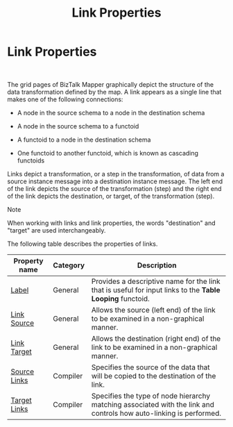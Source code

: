 ﻿---
title: Link Properties
TOCTitle: Link Properties
ms:assetid: a3a16232-507c-4536-9584-de483a9bf220
ms:mtpsurl: https://msdn.microsoft.com/en-us/library/Aa577850(v=BTS.80)
ms:contentKeyID: 51530234
ms.date: 08/30/2017
mtps_version: v=BTS.80
---

# Link Properties

 

The grid pages of BizTalk Mapper graphically depict the structure of the data transformation defined by the map. A link appears as a single line that makes one of the following connections:

  - A node in the source schema to a node in the destination schema

  - A node in the source schema to a functoid

  - A functoid to a node in the destination schema

  - One functoid to another functoid, which is known as cascading functoids

Links depict a transformation, or a step in the transformation, of data from a source instance message into a destination instance message. The left end of the link depicts the source of the transformation (step) and the right end of the link depicts the destination, or target, of the transformation (step).


> [!NOTE]
> <P>When working with links and link properties, the words "destination" and "target" are used interchangeably.</P>



The following table describes the properties of links.

<table>
<thead>
<tr class="header">
<th>Property name</th>
<th>Category</th>
<th>Description</th>
</tr>
</thead>
<tbody>
<tr class="odd">
<td><a href="label-link-property.md">Label</a></td>
<td>General</td>
<td>Provides a descriptive name for the link that is useful for input links to the <strong>Table Looping</strong> functoid.</td>
</tr>
<tr class="even">
<td><a href="link-source-link-property.md">Link Source</a></td>
<td>General</td>
<td>Allows the source (left end) of the link to be examined in a non-graphical manner.</td>
</tr>
<tr class="odd">
<td><a href="link-target-link-property.md">Link Target</a></td>
<td>General</td>
<td>Allows the destination (right end) of the link to be examined in a non-graphical manner.</td>
</tr>
<tr class="even">
<td><a href="source-links-link-property.md">Source Links</a></td>
<td>Compiler</td>
<td>Specifies the source of the data that will be copied to the destination of the link.</td>
</tr>
<tr class="odd">
<td><a href="target-links-link-property.md">Target Links</a></td>
<td>Compiler</td>
<td>Specifies the type of node hierarchy matching associated with the link and controls how auto-linking is performed.</td>
</tr>
</tbody>
</table>

